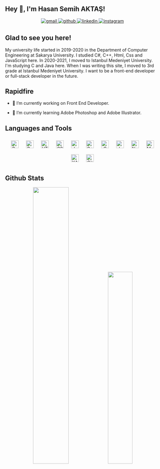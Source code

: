 ## Hey 👋, I'm Hasan Semih AKTAŞ!  
  

<div align="center">
<a href="mailto:hsemihaktas@gmail.com" target="_blank">
<img src=https://img.shields.io/badge/gmail-D14836.svg?&style=for-the-badge&logo=gmail&logoColor=white alt=gmail style="margin-bottom: 5px;" />
</a>
<a href="https://github.com/hsemihaktas" target="_blank">
<img src=https://img.shields.io/badge/github-100000.svg?&style=for-the-badge&logo=github&logoColor=white alt=github style="margin-bottom: 5px;" />
</a>
<a href="https://linkedin.com/in/hsemihaktas" target="_blank">
<img src=https://img.shields.io/badge/linkedin-0077B5.svg?&style=for-the-badge&logo=linkedin&logoColor=white alt=linkedin style="margin-bottom: 5px;" />
</a>
<a href="https://instagram.com/hsemihaktas" target="_blank">
<img src=https://img.shields.io/badge/instagram-E4405F.svg?&style=for-the-badge&logo=instagram&logoColor=white alt=instagram style="margin-bottom: 5px;" />
</a>  
</div>  
  



## Glad to see you here!  
My university life started in 2019-2020 in the Department of Computer Engineering at Sakarya University. I studied C#, C++, Html, Css and JavaScript here. In 2020-2021, I moved to Istanbul Medeniyet University. I'm studying C and Java here. When I was writing this site, I moved to 3rd grade at Istanbul Medeniyet University. I want to be a front-end developer or full-stack developer in the future.  
 
## Rapidfire  
<tr><td width="50%">

- 🔭 I’m currently working on Front End Developer.  
  

- 🌱 I’m currently learning Adobe Photoshop and Adobe Illustrator.  


</td><td valign="top" width="50%">

## Languages and Tools  
<div align="center">  
<img style="margin: 10px" src="https://profilinator.rishav.dev/skills-assets/react-original-wordmark.svg" alt="React" height="25" />  
<img style="margin: 10px" src="https://profilinator.rishav.dev/skills-assets/bootstrap-plain.svg" alt="Bootstrap" height="25" />  
<img style="margin: 10px" src="https://profilinator.rishav.dev/skills-assets/html5-original-wordmark.svg" alt="HTML5" height="25" />
<img style="margin: 10px" src="https://profilinator.rishav.dev/skills-assets/css3-original-wordmark.svg" alt="CSS3" height="25" />  
<img style="margin: 10px" src="https://profilinator.rishav.dev/skills-assets/javascript-original.svg" alt="JavaScript" height="25" />  
<img style="margin: 10px" src="https://profilinator.rishav.dev/skills-assets/cplusplus-original.svg" alt="C++" height="25" />  
<img style="margin: 10px" src="https://profilinator.rishav.dev/skills-assets/c-original.svg" alt="C" height="25" />  
<img style="margin: 10px" src="https://profilinator.rishav.dev/skills-assets/java-original-wordmark.svg" alt="Java" height="25" />  
<img style="margin: 10px" src="https://profilinator.rishav.dev/skills-assets/nodejs-original-wordmark.svg" alt="Node.js" height="25" />    
<img style="margin: 10px" src="https://profilinator.rishav.dev/skills-assets/mysql-original-wordmark.svg" alt="MySQL" height="25" />  
<img style="margin: 10px" src="https://profilinator.rishav.dev/skills-assets/xampp.png" alt="XAMPP" height="25" />  
<img style="margin: 10px" src="https://profilinator.rishav.dev/skills-assets/git-scm-icon.svg" alt="Git" height="25" />   



</div>  

## Github Stats 
<div align="center">
    <img src="https://github-readme-stats.vercel.app/api?username=hsemihaktas&theme=react&hide_border=true&include_all_commits=false&count_private=false" style="width: 48%;"/>
    <img src="https://github-readme-stats.vercel.app/api/top-langs/?username=hsemihaktas&theme=react&hide_border=true&include_all_commits=false&count_private=false&layout=compact" style="width: 40%" />
</div>

